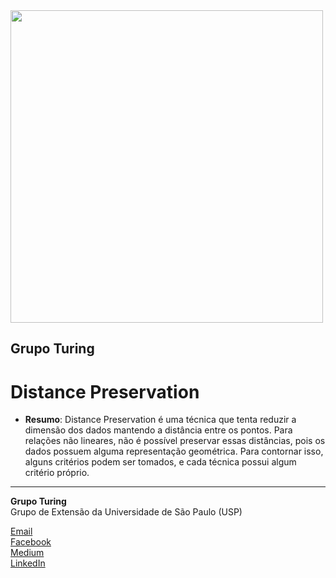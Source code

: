 <img src="https://i.ibb.co/DtHQ3FG/802x265-Logo-GT.png" width="500">

## Grupo Turing
# Distance Preservation

- **Resumo**:
 Distance Preservation é uma técnica que tenta reduzir a dimensão dos dados mantendo a distância entre os pontos. Para relações não lineares, não é possível preservar essas distâncias, pois os dados possuem alguma representação geométrica. Para contornar isso, alguns critérios podem ser tomados, e cada técnica possui algum critério próprio.


---
**Grupo Turing**  
Grupo de Extensão da Universidade de São Paulo (USP)

[Email](mailto:turing.usp@gmail.com)   
[Facebook](https://www.facebook.com/grupoturing.usp)  
[Medium](https://www.medium.com/turing-talks)  
[LinkedIn](https://www.linkedin.com/company/grupo-turing)

